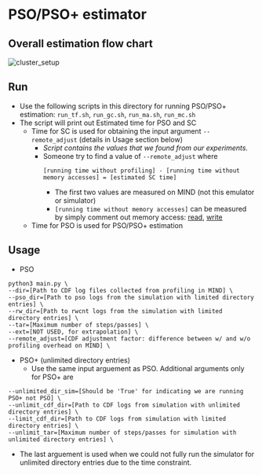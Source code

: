 # PSO/PSO+ estimator
## Overall estimation flow chart
![cluster_setup](https://github.com/shsym/mind/blob/master/tools/pso_estimator/pso_ordering.png)

## Run
  - Use the following scripts in this directory for running PSO/PSO+ estimation: `run_tf.sh`, `run_gc.sh`, `run_ma.sh`, `run_mc.sh`
  - The script will print out Estimated time for PSO and SC
    - Time for SC is used for obtaining the input argument `--remote_adjust` (details in Usage section below)
      - *Script contains the values that we found from our experiments.*
      - Someone try to find a value of `--remote_adjust` where
        ```
        [running time without profiling] - [running time without memory accesses] = [estimated SC time]
        ```
        - The first two values are measured on MIND (not this emulator or simulator)
        - `[running time without memory accesses]` can be measured by simply comment out memory access: [read](https://github.com/shsym/mind/blob/65d0e539a7cf1252dc8641db903dc4c2fe884f29/mind_linux/test_programs/04_macro_benchmark/test_program.cpp#L283), [write](https://github.com/shsym/mind/blob/65d0e539a7cf1252dc8641db903dc4c2fe884f29/mind_linux/test_programs/04_macro_benchmark/test_program.cpp#L293)
    - Time for PSO is used for PSO/PSO+ estimation 

## Usage
- PSO
```
python3 main.py \
--dir=[Path to CDF log files collected from profiling in MIND] \
--pso_dir=[Path to pso logs from the simulation with limited directory entries] \
--rw_dir=[Path to rwcnt logs from the simulation with limited directory entries] \
--tar=[Maximum number of steps/passes] \
--ext=[NOT USED, for extrapolation] \
--remote_adjust=[CDF adjustment factor: difference between w/ and w/o profiling overhead on MIND] \
```

- PSO+ (unlimited directory entries)
  - Use the same input arguement as PSO. Additional arguments only for PSO+ are
```
--unlimited_dir_sim=[Should be 'True' for indicating we are running PSO+ not PSO] \
--unlimit_cdf_dir=[Path to CDF logs from simulation with unlimited directory entries] \
--limit_cdf_dir=[Path to CDF logs from simulation with limited directory entries] \
--unlimit_tar=[Maximum number of steps/passes for simulation with unlimited directory entries] \
```
  - The last arguement is used when we could not fully run the simulator for unlimited directory entries due to the time constraint.
